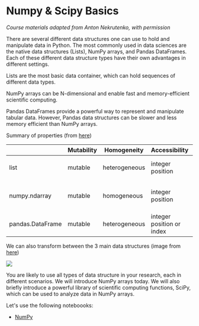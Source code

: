 # Numpy & Scipy Basics

*Course materials adapted from Anton Nekrutenko, with permission*

There are several different data structures one can use to hold and manipulate data in Python. The most commonly used in data sciences are the native data structures (Lists), NumPy arrays, and Pandas DataFrames. Each of these different data structure types have their own advantages in different settings.

Lists are the most basic data container, which can hold sequences of different data types.

NumPy arrays can be N-dimensional and enable fast and memory-efficient scientific computing.

Pandas DataFrames provide a powerful way to represent and manipulate tabular data. However, Pandas data structures can be slower and less memory efficient than NumPy arrays.

Summary of properties (from [here](https://towardsdatascience.com/python-list-numpy-and-pandas-3a32f1aee948))

| |Mutability | Homogeneity | Accessibility | Other |
|---|---|---|---|---|
|list | mutable | heterogeneous | integer position | Python built-in data structure |
|numpy.ndarray | mutable | homogeneous | integer position | high-performance array calculations |
|pandas.DataFrame | mutable | heterogeneous | integer position or index | tabular data structure |

We can also transform between the 3 main data structures (image from [here](https://towardsdatascience.com/python-list-numpy-and-pandas-3a32f1aee948))

![](https://shaunmahony.github.io/BMMB554-2022/img/list-numpy-pandas.png)


You are likely to use all types of data structure in your research, each in different scenarios. We will introduce NumPy arrays today. We will also briefly introduce a powerful library of scientific computing functions, SciPy, which can be used to analyze data in NumPy arrays.

Let's use the following noteboooks:
- [NumPy](https://colab.research.google.com/github/shaunmahony/BMMB554-2022/blob/master/ipynb/numpy.ipynb)
